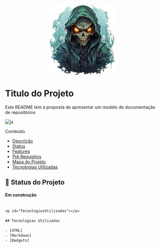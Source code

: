 <!-- ![logo](./img/imagem%20legal.jpg) -->

<p align="center">
    <img src="./img//imagem legal.jpg">
</p>

# Titulo do Projeto
<!-- ## Titulo do Projeto
### Titulo do Projeto
#### Titulo do Projeto
##### Titulo do Projeto -->


<!-- <h1>Projetinho</h1>
<h2>Projetinho</h2>
<h3>Projetinho</h3>
<h4>Projetinho</h4> -->

<p id="description">
    Este README tem a proposta de apresentar um modelo de documentação de repositórios
</p>

![js](https://img.shields.io/badge/JavaScript-323330?style=for-the-badge&logo=javascript&logoColor=F7DF1E)

Conteúdo
<ul>
    <li><a href="#description">Descrição</a></li>
    <li><a href="#statusprojeto">Status</a></li>
    <li><a href="#features">Features</a></li>
    <li><a href="#PreRequisitos">Pré Requisitos</a></li>
    <li><a href="#MapaDoProjeto">Mapa do Projeto</a></li>
    <li><a href="#TecnologiasUtilizadas">Tecnologias Utilizadas</a></li>
</ul>

## :rocket: Status do Projeto
<h4 id="statusprojeto" align="left">Em construção</h4>

<p id="features"></p>


````

<p id="TecnologiasUtilizadas"></p>

## Tecnologias Utilizadas

- [HTML]
- [Markdown]
- [Badgets]

